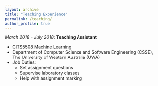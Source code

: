 ```yaml
---
layout: archive
title: "Teaching Experience"
permalink: /teaching/
author_profile: true
---
```


*March 2018 - July 2018*: **Teaching Assistant**
* [CITS5508 Machine Learning](https://handbooks.uwa.edu.au/unitdetails?code=CITS5508)
* Department of Computer Science and Software Engineering (CSSE), The University of Western Australia (UWA)
* Job Duties:
  * Set assignment questions
  * Supervise laboratory classes
  * Help with assignment marking

